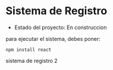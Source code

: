 <h1> Sistema de Registro </h1>

- Estado del proyecto: En construccion

para ejecutar el sistema, debes poner:

```npm install react```

sistema de registro 2
